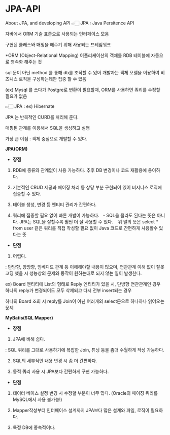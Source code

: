 # JPA-API
About JPA, and developing API
👉🏻 JPA : Java Persitence API

자바에서 ORM 기술 표준으로 사용되는 인터페이스 모음

구현된 클래스와 매핑을 해주기 위해 사용되는 프레임워크 

*ORM (Object-Relational Mapping) 어플리케이션의 객체를 RDB 테이블에 자동으로 영속화 해주는 것 

sql 문이 아닌 method 를 통해 db를 조작할 수 있어 개발자는 객체 모델을 이용하여 비즈니스 로직을 구성하는데만 집중 할 수 있음

(ex) Mysql 를 쓰다가 Postgre로 변환이 필요할때, ORM를 사용하면 쿼리를 수정할 필요가 없음

👉🏻 JPA : ex) Hibernate

JPA 는 반복적인 CURD를 처리해 준다.  

매핑된 관계를 이용해서 SQL을 생성하고 실행

가장 큰 이점 : 객체 중심으로 개발할 수 있다. 

**JPA(ORM)**

- **장점**

1) RDB에 종류와 관계없이 사용 가능하다. 추후 DB 변경이나 코드 재활용에 용이하다.

2) 기본적인 CRUD 제공과 페이징 처리 등 상당 부분 구현되어 있어 비지니스 로직에 집중할 수 있다.

3) 테이블 생성, 변경 등 엔티티 관리가 간편하다.

4) 쿼리에 집중할 필요 없어 빠른 개발이 가능하다.   - SQL을 몰라도 된다는 뜻은 아니다. JPA는 SQL을 잘할수록 훨씬 더 잘 사용할 수 있다.    위 말의 뜻은 select * from user 같은 쿼리를 직접 작성할 필요 없이 Java 코드로 간편하게 사용할수 있다는 뜻

- **단점**

1) 어렵다.

: 단방향, 양방향, 임베디드 관계 등 이해해야할 내용이 많으며, 연관관계 이해 없이 잘못 코딩 했을 시 성능상의 문제와 동작이 원하는대로 되지 않는 일이 발생한다.

ex) Board 엔티티에 List의 형태로 Reply 엔티티가 있을 시, 단방향 연관관계인 경우 하나의 reply가 변경되어도 모두 삭제되고 다시 전부 insert되는 경우

하나의 Board 조회 시 reply를 Join이 아닌 여러개의 select문으로 하나하나 읽어오는 문제

**MyBatis(SQL Mapper)**

- **장점**

1) JPA에 비해 쉽다.

: SQL 쿼리를 그대로 사용하기에 복잡한 Join, 튜닝 등을 좀더 수월하게 작성 가능하다.

2) SQL의 세부적인 내용 변경 시 좀 더 간편하다.

3) 동적 쿼리 사용 시 JPA보다 간편하게 구현 가능하다.

- **단점**

1) 데이터 베이스 설정 변경 시 수정할 부분이 너무 많다. (Oracle의 페이징 쿼리를 MySQL에서 사용 불가능!)

2) Mapper작성부터 인터페이스 설계까지 JPA보다 많은 설계와 파일, 로직이 필요하다.

3) 특정 DB에 종속적이다.




